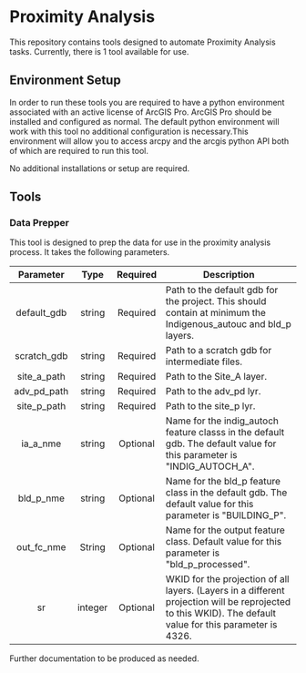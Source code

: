 # Proximity Analysis

This repository contains tools designed to automate Proximity Analysis tasks. Currently, there is 1 tool available for use.

## Environment Setup

In order to run these tools you are required to have a python environment associated with an active license of ArcGIS Pro.
ArcGIS Pro should be installed and configured as normal. The default python environment will work with this tool no additional
configuration is necessary.This environment will allow you to access arcpy and the arcgis python API both of which are required 
to run this tool. 

No additional installations or setup are required.

## Tools

### Data Prepper

This tool is designed to prep the data for use in the proximity analysis process. It takes the following parameters.

|  Parameter  |  Type   | Required | Description                                                                                                                                               |
|:-----------:|:-------:|:--------:|-----------------------------------------------------------------------------------------------------------------------------------------------------------|
| default_gdb | string  | Required | Path to the default gdb for the project. This should contain at minimum the Indigenous_autouc and bld_p layers.                                           |
| scratch_gdb | string  | Required | Path to a scratch gdb for intermediate files.                                                                                                             |
| site_a_path | string  | Required | Path to the Site_A layer.                                                                                                                                 |
| adv_pd_path | string  | Required | Path to the adv_pd lyr.                                                                                                                                   |
| site_p_path | string  | Required | Path to the site_p lyr.                                                                                                                                   |
|  ia_a_nme   | string  | Optional | Name for the indig_autoch feature classs in the default gdb. The default value for this parameter is "INDIG_AUTOCH_A".                                    |
|  bld_p_nme  | string  | Optional | Name for the bld_p feature class in the default gdb. The default value for this parameter is "BUILDING_P".                                                |
| out_fc_nme  | String  | Optional | Name for the output feature class. Default value for this parameter is "bld_p_processed".                                                                 |
|     sr      | integer | Optional | WKID for the projection of all layers. (Layers in a different projection will be reprojected to this WKID). The default value for this parameter is 4326. |

Further documentation to be produced as needed.
